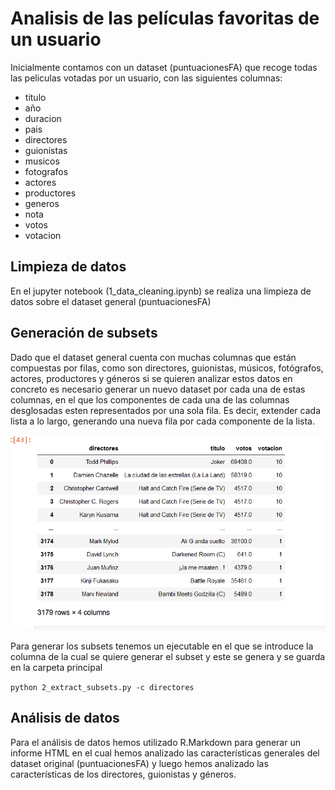 # Analisis de las películas favoritas de un usuario
Inicialmente contamos con un dataset (puntuacionesFA) que recoge todas las peliculas votadas por un usuario, con las siguientes columnas:

- titulo
- año          
- duracion       
- pais           
- directores     
- guionistas     
- musicos        
- fotografos     
- actores        
- productores    
- generos        
- nota           
- votos          
- votacion 

## Limpieza de datos
En el jupyter notebook (1_data_cleaning.ipynb) se realiza una limpieza de datos sobre el dataset general (puntuacionesFA)

## Generación de subsets
Dado que el dataset general cuenta con muchas columnas que están compuestas por filas, como son directores, guionistas, músicos, fotógrafos, actores, productores y géneros 
si se quieren analizar estos datos en concreto es necesario generar un nuevo dataset por cada una de estas columnas, en el que los componentes de cada una de las columnas 
desglosadas esten representados por una sola fila. Es decir, extender cada lista a lo largo, generando una nueva fila por cada componente de la lista.

![Error de imagen](https://github.com/maryskal/FA_data_analysis/blob/main/image.png?raw=true)

Para generar los subsets tenemos un ejecutable en el que se introduce la columna de la cual se quiere generar el subset y este se genera y se guarda en la carpeta principal

`python 2_extract_subsets.py -c directores`

## Análisis de datos
Para el análisis de datos hemos utilizado R.Markdown para generar un informe HTML en el cual hemos analizado las características generales del dataset original (puntuacionesFA) y luego hemos analizado las características de los directores, guionistas y géneros.
